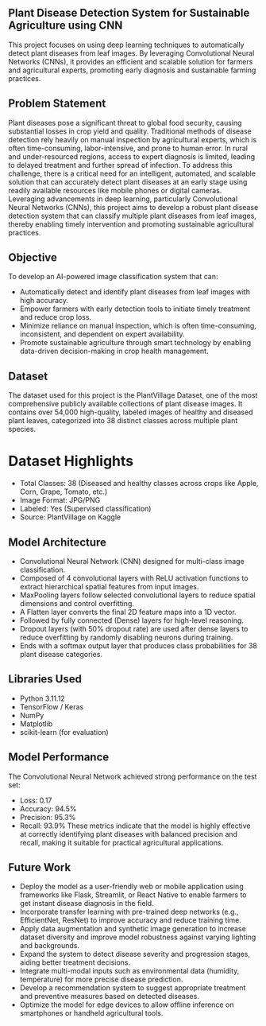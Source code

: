 ## Plant Disease Detection System for Sustainable Agriculture using CNN
This project focuses on using deep learning techniques to automatically detect plant diseases from leaf images. By leveraging Convolutional Neural Networks (CNNs), it provides an efficient and scalable solution for farmers and agricultural experts, promoting early diagnosis and sustainable farming practices.

## Problem Statement
Plant diseases pose a significant threat to global food security, causing substantial losses in crop yield and quality. Traditional methods of disease detection rely heavily on manual inspection by agricultural experts, which is often time-consuming, labor-intensive, and prone to human error. In rural and under-resourced regions, access to expert diagnosis is limited, leading to delayed treatment and further spread of infection. To address this challenge, there is a critical need for an intelligent, automated, and scalable solution that can accurately detect plant diseases at an early stage using readily available resources like mobile phones or digital cameras. Leveraging advancements in deep learning, particularly Convolutional Neural Networks (CNNs), this project aims to develop a robust plant disease detection system that can classify multiple plant diseases from leaf images, thereby enabling timely intervention and promoting sustainable agricultural practices.

## Objective
To develop an AI-powered image classification system that can:
- Automatically detect and identify plant diseases from leaf images with high accuracy.
- Empower farmers with early detection tools to initiate timely treatment and reduce crop loss.
- Minimize reliance on manual inspection, which is often time-consuming, inconsistent, and dependent on expert availability.
- Promote sustainable agriculture through smart technology by enabling data-driven decision-making in crop health management.

## Dataset
The dataset used for this project is the PlantVillage Dataset, one of the most comprehensive publicly available collections of plant disease images. It contains over 54,000 high-quality, labeled images of healthy and diseased plant leaves, categorized into 38 distinct classes across multiple plant species.
# Dataset Highlights
- Total Classes: 38 (Diseased and healthy classes across crops like Apple, Corn, Grape, Tomato, etc.)
- Image Format: JPG/PNG
- Labeled: Yes (Supervised classification)
- Source: PlantVillage on Kaggle

## Model Architecture
- Convolutional Neural Network (CNN) designed for multi-class image classification.
- Composed of 4 convolutional layers with ReLU activation functions to extract hierarchical spatial features from input images.
- MaxPooling layers follow selected convolutional layers to reduce spatial dimensions and control overfitting.
- A Flatten layer converts the final 2D feature maps into a 1D vector.
- Followed by fully connected (Dense) layers for high-level reasoning.
- Dropout layers (with 50% dropout rate) are used after dense layers to reduce overfitting by randomly disabling neurons during training.
- Ends with a softmax output layer that produces class probabilities for 38 plant disease categories.

## Libraries Used
- Python 3.11.12
- TensorFlow / Keras
- NumPy
- Matplotlib
- scikit-learn (for evaluation)

## Model Performance
The Convolutional Neural Network achieved strong performance on the test set:
- Loss: 0.17
- Accuracy: 94.5%
- Precision: 95.3%
- Recall: 93.9%
These metrics indicate that the model is highly effective at correctly identifying plant diseases with balanced precision and recall, making it suitable for practical agricultural applications.

## Future Work
- Deploy the model as a user-friendly web or mobile application using frameworks like Flask, Streamlit, or React Native to enable farmers to get instant disease diagnosis in the field.
- Incorporate transfer learning with pre-trained deep networks (e.g., EfficientNet, ResNet) to improve accuracy and reduce training time.
- Apply data augmentation and synthetic image generation to increase dataset diversity and improve model robustness against varying lighting and backgrounds.
- Expand the system to detect disease severity and progression stages, aiding better treatment decisions.
- Integrate multi-modal inputs such as environmental data (humidity, temperature) for more precise disease prediction.
- Develop a recommendation system to suggest appropriate treatment and preventive measures based on detected diseases.
- Optimize the model for edge devices to allow offline inference on smartphones or handheld agricultural tools.

